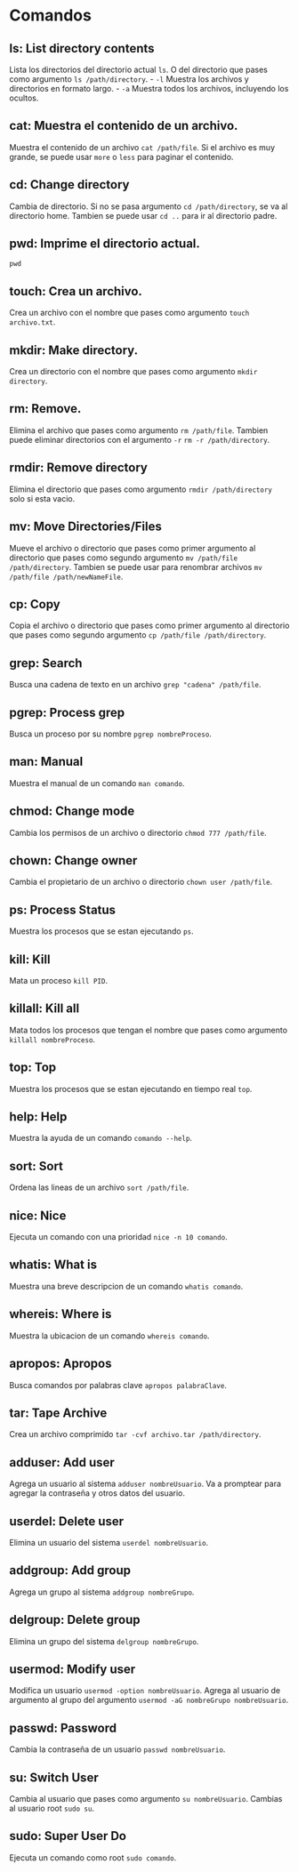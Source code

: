 # Comandos

## ls: List directory contents
Lista los directorios del directorio actual `ls`. O del directorio que pases como argumento `ls /path/directory`.
    - `-l` Muestra los archivos y directorios en formato largo.
    - `-a` Muestra todos los archivos, incluyendo los ocultos.

## cat: Muestra el contenido de un archivo.
Muestra el contenido de un archivo `cat /path/file`. Si el archivo es muy grande, se puede usar `more` o `less` para paginar el contenido.

## cd: Change directory
Cambia de directorio. Si no se pasa argumento `cd /path/directory`, se va al directorio home. Tambien se puede usar `cd ..` para ir al directorio padre.
## pwd: Imprime el directorio actual.
`pwd`

## touch: Crea un archivo.
Crea un archivo con el nombre que pases como argumento `touch archivo.txt`.

## mkdir: Make directory.
Crea un directorio con el nombre que pases como argumento `mkdir directory`.

## rm: Remove.
Elimina el archivo que pases como argumento `rm /path/file`.
Tambien puede eliminar directorios con el argumento `-r` `rm -r /path/directory`.

## rmdir: Remove directory
Elimina el directorio que pases como argumento `rmdir /path/directory` solo si esta vacio.

## mv: Move Directories/Files
Mueve el archivo o directorio que pases como primer argumento al directorio que pases como segundo argumento `mv /path/file /path/directory`.
Tambien se puede usar para renombrar archivos `mv /path/file /path/newNameFile`.

## cp: Copy
Copia el archivo o directorio que pases como primer argumento al directorio que pases como segundo argumento `cp /path/file /path/directory`.

## grep: Search
Busca una cadena de texto en un archivo `grep "cadena" /path/file`.

## pgrep: Process grep
Busca un proceso por su nombre `pgrep nombreProceso`.

## man: Manual
Muestra el manual de un comando `man comando`.

## chmod: Change mode
Cambia los permisos de un archivo o directorio `chmod 777 /path/file`.

## chown: Change owner
Cambia el propietario de un archivo o directorio `chown user /path/file`.

## ps: Process Status
Muestra los procesos que se estan ejecutando `ps`.

## kill: Kill
Mata un proceso `kill PID`.

## killall: Kill all
Mata todos los procesos que tengan el nombre que pases como argumento `killall nombreProceso`.

## top: Top
Muestra los procesos que se estan ejecutando en tiempo real `top`.

## help: Help
Muestra la ayuda de un comando `comando --help`.

## sort: Sort
Ordena las lineas de un archivo `sort /path/file`.

## nice: Nice
Ejecuta un comando con una prioridad `nice -n 10 comando`.

## whatis: What is
Muestra una breve descripcion de un comando `whatis comando`.

## whereis: Where is
Muestra la ubicacion de un comando `whereis comando`.

## apropos: Apropos
Busca comandos por palabras clave `apropos palabraClave`.

## tar: Tape Archive
Crea un archivo comprimido `tar -cvf archivo.tar /path/directory`.

## adduser: Add user
Agrega un usuario al sistema `adduser nombreUsuario`.
Va a promptear para agregar la contraseña y otros datos del usuario.

## userdel: Delete user
Elimina un usuario del sistema `userdel nombreUsuario`.

## addgroup: Add group
Agrega un grupo al sistema `addgroup nombreGrupo`.

## delgroup: Delete group
Elimina un grupo del sistema `delgroup nombreGrupo`.

## usermod: Modify user
Modifica un usuario `usermod -option nombreUsuario`.
Agrega al usuario de argumento al grupo del argumento `usermod -aG nombreGrupo nombreUsuario`.

## passwd: Password
Cambia la contraseña de un usuario `passwd nombreUsuario`.

## su: Switch User
Cambia al usuario que pases como argumento `su nombreUsuario`.
Cambias al usuario root `sudo su`.

## sudo: Super User Do
Ejecuta un comando como root `sudo comando`.
